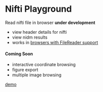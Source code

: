 # Nifti Playground

Read nifti file in browser **under development**

 - view header details for nifti
 - view nidm results
 - works in [browsers with FileReader support](http://caniuse.com/#feat=filereader)

#### Coming Soon

 - interactive coordinate browsing
 - figure export
 - multiple image browsing

[demo](http://vsoch.github.io/nifti-drop)
